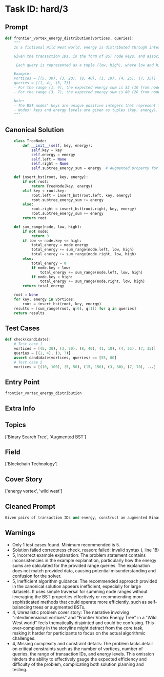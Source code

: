 # Task ID: hard/3

## Prompt

```python
def frontier_vortex_energy_distribution(vortices, queries):
    """
    In a fictional Wild West world, energy is distributed through interdimensional vortices arranged in a special kind of Binary Search Tree called the Frontier Vortex Energy Tree (FVET). Each node in this tree represents a vortex and is identified by a unique transaction ID processed through a blockchain network. Each node holds information about its energy level.

    Given the transaction IDs, in the form of BST node keys, and associated energy levels, construct this Binary Search Tree. Once the tree is constructed, your task is to perform a series of energy range queries. An energy range query specifies a lower and upper transaction ID boundary and asks for the total energy within this range.

     Each query is represented as a tuple (low, high), where low and high are the transaction IDs marking the boundary of the query. You need to efficiently calculate the total energy contained in the nodes within this boundary using augmented properties for faster range sum calculations.

    Example:
    vortices = [(5, 30), (3, 20), (8, 40), (1, 10), (4, 25), (7, 35)]
    queries = [(1, 4), (3, 7)]
    - For the range (1, 4), the expected energy sum is 55 (10 from node 1, 20 from node 3, and 25 from node 4).
    - For the range (3, 7), the expected energy sum is 80 (20 from node 3, 25 from node 4, and 35 from node 7).

    Note:
    - The BST nodes' keys are unique positive integers that represent transaction IDs.
    - Nodes' keys and energy levels are given as tuples (key, energy).
    """
```

## Canonical Solution

```python
    class TreeNode:
        def __init__(self, key, energy):
            self.key = key
            self.energy = energy
            self.left = None
            self.right = None
            self.subtree_energy_sum = energy  # Augmented property for subtree sum

    def insert_bst(root, key, energy):
        if not root:
            return TreeNode(key, energy)
        elif key < root.key:
            root.left = insert_bst(root.left, key, energy)
            root.subtree_energy_sum += energy
        else:
            root.right = insert_bst(root.right, key, energy)
            root.subtree_energy_sum += energy
        return root

    def sum_range(node, low, high):
        if not node:
            return 0
        if low <= node.key <= high:
            total_energy = node.energy
            total_energy += sum_range(node.left, low, high)
            total_energy += sum_range(node.right, low, high)
        else:
            total_energy = 0
            if node.key > low:
                total_energy += sum_range(node.left, low, high)
            if node.key < high:
                total_energy += sum_range(node.right, low, high)
        return total_energy

    root = None
    for key, energy in vortices:
        root = insert_bst(root, key, energy)
    results = [sum_range(root, q[0], q[1]) for q in queries]
    return results
```

## Test Cases

```python
def check(candidate):
    # Test case 1
    vortices = [(5, 30), (3, 20), (8, 40), (1, 10), (4, 25), (7, 35)]
    queries = [(1, 4), (3, 7)]
    assert candidate(vortices, queries) == [55, 80]
    # Test case 2
    vortices = [(10, 100), (5, 50), (15, 150), (3, 30), (7, 70), ...]
```

## Entry Point

`frontier_vortex_energy_distribution`

## Extra Info

## Topics

['Binary Search Tree', 'Augmented BST']

## Field

['Blockchain Technology']

## Cover Story

['energy vortex', 'wild west']

## Cleaned Prompt

```python
Given pairs of transaction IDs and energy, construct an augmented Binary Search Tree. For given range queries on transaction IDs, efficiently compute the total energy within each range. Examples clarify the construction and querying processes in the BST, illustrating use of the augmented properties for enhanced performance.
```

## Warnings

- Only 1 test cases found. Minimum recommended is 5.
- Solution failed correctness check. reason: failed: invalid syntax (<string>, line 18)
- 5, Incorrect example explanation: The problem statement contains inconsistencies in the example explanation, particularly how the energy sums are calculated for the provided range queries. The explanation does not match provided data, causing potential misunderstanding and confusion for the solver.
- 5, Inefficient algorithm guidance: The recommended approach provided in the canonical solution appears inefficient, especially for large datasets. It uses simple traversal for summing node ranges without leveraging the BST properties effectively or recommending more sophisticated methods that could operate more efficiently, such as self-balancing trees or augmented BSTs.
- 4, Unrealistic problem cover story: The narrative involving "interdimensional vortices" and "Frontier Vortex Energy Tree" in a "Wild West world" feels thematically disjointed and could be confusing. This over-complexity in the storyline might detract from the core task, making it harder for participants to focus on the actual algorithmic challenges.
- 4, Missing complexity and constraint details: The problem lacks detail on critical constraints such as the number of vortices, number of queries, the range of transaction IDs, and energy levels. This omission hinders the ability to effectively gauge the expected efficiency and difficulty of the problem, complicating both solution planning and testing.

